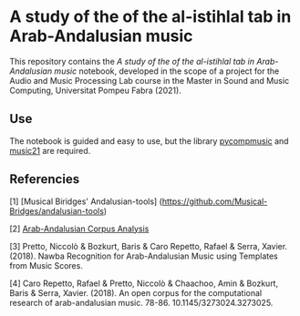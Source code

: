 # A study of the of the al-istihlal tab in Arab-Andalusian music

This repository contains the *A study of the of the al-istihlal tab in Arab-Andalusian music* notebook, developed in the scope of a project for the Audio and Music Processing Lab course in the Master in Sound and Music Computing, Universitat Pompeu Fabra (2021).

##  Use
The notebook is guided and easy to use, but the library [pycompmusic](https://github.com/MTG/pycompmusic) and [music21](http://web.mit.edu/music21/) are required.

## Referencies
[1] [Musical Biridges' Andalusian-tools] (https://github.com/Musical-Bridges/andalusian-tools)

[2] [Arab-Andalusian Corpus Analysis](https://github.com/MTG/andalusian-corpus-notebooks)

[3] Pretto, Niccolò & Bozkurt, Baris & Caro Repetto, Rafael & Serra, Xavier. (2018). Nawba Recognition for Arab-Andalusian Music using Templates from Music Scores.

[4] Caro Repetto, Rafael & Pretto, Niccolò & Chaachoo, Amin & Bozkurt, Baris & Serra, Xavier. (2018). An open corpus for the computational research of arab-andalusian music. 78-86. 10.1145/3273024.3273025. 
